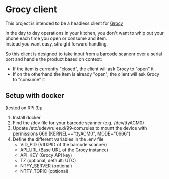 # Grocy client

This project is intended to be a headless client for [Grocy](https://grocy.info/)

In the day to day operations in your kitchen, you don't want to whip out your phone each time you open or consume and item.  
Instead you want easy, straight forward handling.

So this client is designed to take input from a barcode scanenr over a serial port and handle the product based on context:  

- If the item is currently "closed", the client will ask Grocy to "open" it
- If on the otherhand the item is already "open", the client will ask Grocy to "consume" it

## Setup with docker

(tested on RPi 3)µ

1. Install docker
1. Find the /dev file for your barcode scanner (e.g. /dev/ttyACM0)
1. Update /etc/udev/rules.d/99-com.rules to mount the device with permissions 666 (KERNEL=="ttyACM0", MODE="0666")
1. Define the different variables in the .env file
    - VID_PID (VID:PID of the barcode scanner)
    - API_URL (Base URL of the Grocy instance)
    - API_KEY (Grocy API key)
    - TZ (optional, default: UTC)
    - NTFY_SERVER (optional)
    - NTFY_TOPIC (optional)
